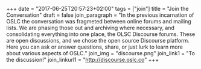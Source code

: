 +++
date = "2017-06-25T20:57:23+02:00"
tags = ["join"]
title = "Join the Conversation"
draft = false
join_paragraph = "In the previous incarnation of OSLC the conversation was fragmeted between online forums and mailing lists. We are phasing those out and archiving where necessary, and consolidating everything into one place, the OLSC Discourse forums. These are open discussions, and we chose the open source Discourse platform. Here you can ask or answer questions, share, or just lurk to learn more about various aspects of OSLC."
join_img = "discourse.png"
join_link1 = "To the discussion!"
join_linkurl1 = "http://discourse.oslc.co"
+++